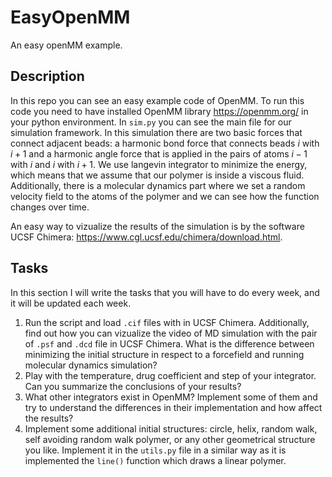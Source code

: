 # EasyOpenMM
An easy openMM example.

## Description
In this repo you can see an easy example code of OpenMM. To run this code you need to have installed OpenMM library https://openmm.org/ in your python environment. In `sim.py` you can see the main file for our simulation framework. In this simulation there are two basic forces that connect adjacent beads: a harmonic bond force that connects beads $i$ with $i+1$ and a harmonic angle force that is applied in the pairs of atoms $i-1$ with $i$ and $i$ with $i+1$. We use langevin integrator to minimize the energy, which means that we assume that our polymer is inside a viscous fluid. Additionally, there is a molecular dynamics part where we set a random velocity field to the atoms of the polymer and we can see how the function changes over time.

An easy way to vizualize the results of the simulation is by the software UCSF Chimera: https://www.cgl.ucsf.edu/chimera/download.html.

## Tasks
In this section I will write the tasks that you will have to do every week, and it will be updated each week.

1. Run the script and load `.cif` files with in UCSF Chimera. Additionally, find out how you can vizualize the video of MD simulation with the pair of `.psf` and `.dcd` file in UCSF Chimera. What is the difference between minimizing the initial structure in respect to a forcefield and running molecular dynamics simulation?
2. Play with the temperature, drug coefficient and step of your integrator. Can you summarize the conclusions of your results?
3. What other integrators exist in OpenMM? Implement some of them and try to understand the differences in their implementation and how affect the results?
4. Implement some additional initial structures: circle, helix, random walk, self avoiding random walk polymer, or any other geometrical structure you like. Implement it in the `utils.py` file in a similar way as it is implemented the `line()` function which draws a linear polymer.
